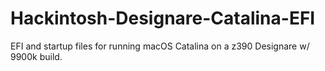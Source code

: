 # Hackintosh-Designare-Catalina-EFI
EFI and startup files for running macOS Catalina on a z390 Designare w/ 9900k build.

